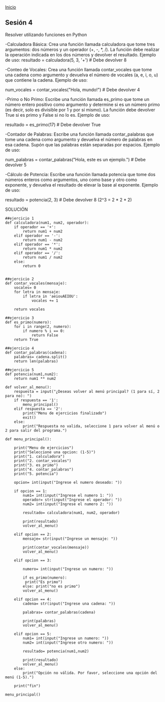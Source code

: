 <!-- No borrar o modificar -->
[Inicio](./index.md)

## Sesión 4


<!-- Su documentación aquí -->

Resolver utilizando funciones en Python

-Calculadora Básica: Crea una función llamada calculadora que tome tres argumentos: dos números y un operador (+, -, *, /). La función debe realizar la operación indicada en los dos números y devolver el resultado.
Ejemplo de uso:
resultado = calculadora(5, 3, '+')  # Debe devolver 8

-Conteo de Vocales: Crea una función llamada contar_vocales que tome una cadena como argumento y devuelva el número de vocales (a, e, i, o, u) que contiene la cadena.
Ejemplo de uso:

num_vocales = contar_vocales("Hola, mundo!")  # Debe devolver 4

-Primo o No Primo: Escribe una función llamada es_primo que tome un número entero positivo como argumento y determine si es un número primo (es decir, solo es divisible por 1 y por sí mismo). La función debe devolver True si es primo y False si no lo es.
Ejemplo de uso:

resultado = es_primo(17)  # Debe devolver True

-Contador de Palabras: Escribe una función llamada contar_palabras que tome una cadena como argumento y devuelva el número de palabras en esa cadena. Supón que las palabras están separadas por espacios.
Ejemplo de uso:

num_palabras = contar_palabras("Hola, este es un ejemplo.")  # Debe devolver 5

-Cálculo de Potencia: Escribe una función llamada potencia que tome dos números enteros como argumentos, uno como base y otro como exponente, y devuelva el resultado de elevar la base al exponente.
Ejemplo de uso:

resultado = potencia(2, 3)  # Debe devolver 8 (2^3 = 2 * 2 * 2)

SOLUCIÓN

```
##ejercicio 1
def calculadora(num1, num2, operador):
    if operador == '+':
        return num1 + num2
    elif operador == '-':
        return num1 - num2
    elif operador == '*':
        return num1 * num2
    elif operador == '/':
        return num1 / num2
    else:
        return 0
    
```
```
##ejercicio 2
def contar_vocales(mensaje):
    vocales= 0
    for letra in mensaje:
        if letra in 'aeiouAEIOU':
            vocales += 1
        
    return vocales
```   
```
##ejercicio 3
def es_primo(numero):
    for i in range(2, numero):
        if numero % i == 0:
            return False
    return True
```    
```
##ejercicio 4
def contar_palabras(cadena):
    palabras= cadena.split()
    return len(palabras)
```` 
```    
##ejercicio 5
def potencia(num1,num2):
    return num1 ** num2
``` 	    
``` 
def volver_al_menu():
    respuesta = input("¿Deseas volver al menú principal? (1 para sí, 2 para no): ")
    if respuesta == '1':
        menu_principal()
    elif respuesta == '2':
        print("Menu de ejercicios finalizado")
        exit()
    else:
        print("Respuesta no valida, seleccione 1 para volver al menú o 2 para salir del programa.")
```
```
def menu_principal():

    print("Menu de ejercicios")
    print("Seleccione una opcion: (1-5)")
    print("1. calculadora")
    print("2. contar_vocales")
    print("3. es_primo")
    print("4. contar_palabras")
    print("5. potencia")

    opcion= int(input("Ingrese el numero deseado: "))

    if opcion == 1:
        num1= int(input("Ingrese el numero 1: "))   
        operador= str(input("Ingrese el operador: "))
        num2= int(input("Ingrese el numero 2: "))

        resultado= calculadora(num1, num2, operador)

        print(resultado)
        volver_al_menu()
        
    elif opcion == 2:
        mensaje= str(input("Ingrese un mensaje: "))

        print(contar_vocales(mensaje))
        volver_al_menu()

    elif opcion == 3:

        numero= int(input("Ingrese un numero: "))

        if es_primo(numero):
         print("Es primo")
        else: print("no es primo")
        volver_al_menu()
        
    elif opcion == 4:
        cadena= str(input("Ingrese una cadena: "))

        palabras= contar_palabras(cadena)

        print(palabras)
        volver_al_menu()

    elif opcion == 5:
        num1= int(input("Ingrese un numero: "))
        num2= int(input("Ingrese otro numero: "))

        resultado= potencia(num1,num2)

        print(resultado)
        volver_al_menu()
    else:
        print("Opción no válida. Por favor, seleccione una opción del menú (1-5).")

    print("fin")

menu_principal() 
```






